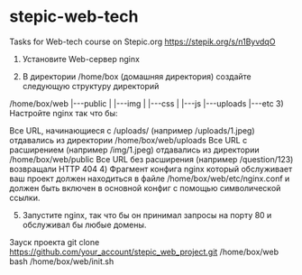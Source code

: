 # stepic-web-tech
Tasks for Web-tech course on Stepic.org https://stepik.org/s/n1ByvdqO

1) Установите Web-сервер nginx

2) В директории /home/box (домашняя директория) создайте следующую структуру директорий

/home/box/web
          |---public
          |   |---img
          |   |---css
          |   |---js
          |---uploads
          |---etc
3) Настройте nginx так что бы:

Все URL, начинающиеся с /uploads/  (например /uploads/1.jpeg) отдавались из директории /home/box/web/uploads
Все URL с расширением (например /img/1.jpeg) отдавались из директории /home/box/web/public
Все URL без расширения (например /question/123)  возвращали HTTP 404
4) Фрагмент конфига nginx который обслуживает ваш проект должен находиться в файле /home/box/web/etc/nginx.conf и должен быть включен в основной конфиг с помощью символической ссылки.

5) Запустите nginx, так что бы он принимал запросы на порту 80 и обслуживал бы любые домены.

Зауск проекта
    git clone https://github.com/your_account/stepic_web_project.git /home/box/web
    bash /home/box/web/init.sh
